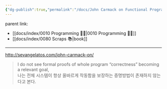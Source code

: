 ```yaml
---
{"dg-publish":true,"permalink":"/docs/John Carmack on Functional Programming in C++/","title":"John Carmack on Functional Programming in C++","tags":[" programming/c++ ","programming/c"]}
---
```


parent link: 
- [[docs/index/0010 Programming 👩‍💻\|0010 Programming 👩‍💻]] 
- [[docs/index/0080 Scraps 📚\|book]]

---
http://sevangelatos.com/john-carmack-on/

> I do not see formal proofs of whole program “correctness” becoming a relevant goal,  
> 나는 전체 시스템이 항상 올바르게 작동함을 보장하는 증명방법이 존재하지 않는다고 본다.
